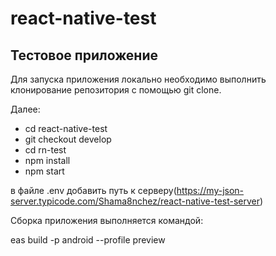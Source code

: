 # react-native-test

## Тестовое приложение

Для запуска приложения локально необходимо выполнить клонирование репозитория с помощью git clone.

Далее:

- cd react-native-test
- git checkout develop
- cd rn-test
- npm install
- npm start

в файле .env добавить путь к серверу(https://my-json-server.typicode.com/Shama8nchez/react-native-test-server)

Сборка приложения выполняется командой:

eas build -p android --profile preview